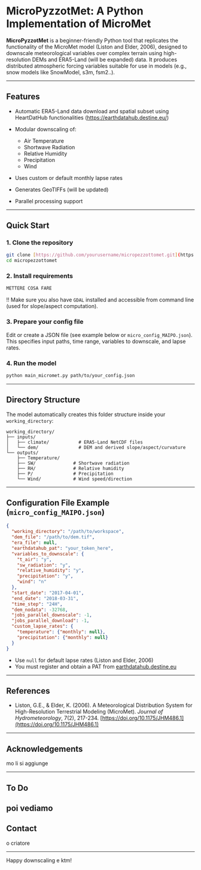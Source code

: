 # MicroPyzzotMet: A Python Implementation of MicroMet

**MicroPyzzotMet** is a beginner-friendly Python tool that replicates the functionality of the MicroMet model (Liston and Elder, 2006), designed to downscale meteorological variables over complex terrain using high-resolution DEMs and ERA5-Land (will be expanded) data. It produces distributed atmospheric forcing variables suitable for use in models (e.g., snow models like SnowModel, s3m, fsm2..).

---

## Features

* Automatic ERA5-Land data download and spatial subset using HeartDatHub functionalities (https://earthdatahub.destine.eu/)
* Modular downscaling of:

  * Air Temperature
  * Shortwave Radiation
  * Relative Humidity
  * Precipitation
  * Wind 
* Uses custom or default monthly lapse rates
* Generates GeoTIFFs (will be updated)
* Parallel processing support

---

## Quick Start

### 1. Clone the repository

```bash
git clone [https://github.com/yourusername/micropezzottomet.git](https://github.com/bare92/micropyzzotmet)
cd micropezzottomet
```

### 2. Install requirements

```bash
METTERE COSA FARE
```

!! Make sure you also have `GDAL` installed and accessible from command line (used for slope/aspect computation).

### 3. Prepare your config file

Edit or create a JSON file (see example below or `micro_config_MAIPO.json`). This specifies input paths, time range, variables to downscale, and lapse rates.

### 4. Run the model

```bash
python main_micromet.py path/to/your_config.json
```

---

## Directory Structure

The model automatically creates this folder structure inside your `working_directory`:

```
working_directory/
├── inputs/
│   ├── climate/           # ERA5-Land NetCDF files
│   └── dem/               # DEM and derived slope/aspect/curvature
└── outputs/
    ├── Temperature/
    ├── SW/              # Shortwave radiation
    ├── RH/              # Relative humidity
    ├── P/               # Precipitation
    └── Wind/            # Wind speed/direction 
```

---

## Configuration File Example (`micro_config_MAIPO.json`)

```json
{
  "working_directory": "/path/to/workspace",
  "dem_file": "/path/to/dem.tif",
  "era_file": null,
  "earthdatahub_pat": "your_token_here",
  "variables_to_downscale": {
    "t_air": "y",
    "sw_radiation": "y",
    "relative_humidity": "y",
    "precipitation": "y",
    "wind": "n"
  },
  "start_date": "2017-04-01",
  "end_date": "2018-03-31",
  "time_step": "24H",
  "dem_nodata": -32768,
  "jobs_parallel_downscale": -1,
  "jobs_parallel_download": -1,
  "custom_lapse_rates": {
    "temperature": {"monthly": null},
    "precipitation": {"monthly": null}
  }
}
```

* Use `null` for default lapse rates (Liston and Elder, 2006)
* You must register and obtain a PAT from [earthdatahub.destine.eu](https://earthdatahub.destine.eu/)

---

## References

* Liston, G.E., & Elder, K. (2006). A Meteorological Distribution System for High-Resolution Terrestrial Modeling (MicroMet). *Journal of Hydrometeorology*, 7(2), 217-234. [https://doi.org/10.1175/JHM486.1](https://doi.org/10.1175/JHM486.1)

---

## Acknowledgements

mo li si aggiunge

---

## To Do
poi vediamo
---

## Contact
o criatore

---

Happy downscaling e ktm! 
